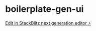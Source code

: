 # boilerplate-gen-ui

[Edit in StackBlitz next generation editor ⚡️](https://stackblitz.com/~/github.com/Hypermona/boilerplate-gen-ui)